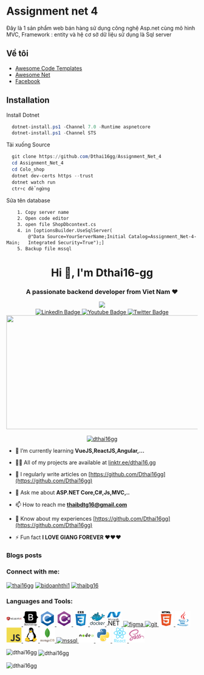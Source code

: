 
# Assignment net 4

Đây là 1 sản phẩm web bán hàng sử dụng công nghệ Asp.net cùng mô hình MVC, Framework : entity và hệ cơ sở dữ liệu sử dụng là Sql server



## Về tôi 

 - [Awesome Code Templates](https://github.com/Dthai16gg)
 - [Awesome Net](https://github.com/matiassingers/awesome-readme)
 - [Facebook](https://fb.com/Dthai16gg)


## Installation

Install Dotnet

```powershell
  dotnet-install.ps1 -Channel 7.0 -Runtime aspnetcore
  dotnet-install.ps1 -Channel STS
```
Tải xuống Source

```powershell
  git clone https://github.com/Dthai16gg/Assignment_Net_4
  cd Assignment_Net_4 
  cd Colo_shop
  dotnet dev-certs https --trust
  dotnet watch run
  ctr+c để ngừng
```

Sửa tên database 

        1. Copy server name 
        2. Open code editor 
        3. open file ShopDbcontext.cs
        4. in [optionsBuilder.UseSqlServer(
            @"Data Source=YourServerName;Initial Catalog=Assignment_Net-4-Main;   Integrated Security=True");]
        5. Backup file mssql

<h1 align="center">Hi 👋, I'm Dthai16-gg</h1>

<h3 align="center">A passionate backend developer from Viet Nam ❤️</h3>
<div id="header" align="center">
  <img src="https://media.giphy.com/media/M9gbBd9nbDrOTu1Mqx/giphy.gif" width="100"/>
</div>
<div id="badges" align="center">
  <a href="your-linkedin-URL">
    <img src="https://img.shields.io/badge/LinkedIn-blue?style=for-the-badge&logo=linkedin&logoColor=white" alt="LinkedIn Badge"/>
  </a>
  <a href="your-youtube-URL">
    <img src="https://img.shields.io/badge/YouTube-red?style=for-the-badge&logo=youtube&logoColor=white" alt="Youtube Badge"/>
  </a>
  <a href="your-twitter-URL">
    <img src="https://img.shields.io/badge/Twitter-blue?style=for-the-badge&logo=twitter&logoColor=white" alt="Twitter Badge"/>
  </a>
</div>
<div align="center">
  <img src="https://media.giphy.com/media/dWesBcTLavkZuG35MI/giphy.gif" width="600" height="300"/>
</div>
<p align="center"> <a href="https://github.com/ryo-ma/github-profile-trophy"><img src="https://github-profile-trophy.vercel.app/?username=dthai16gg" alt="dthai16gg" /></a> </p>

- 🌱 I’m currently learning **VueJS,ReactJS,Angular,...**

- 👨‍💻 All of my projects are available at [linktr.ee/dthai16.gg](linktr.ee/dthai16.gg)

- 📝 I regularly write articles on [https://github.com/Dthai16gg](https://github.com/Dthai16gg)

- 💬 Ask me about **ASP.NET Core,C#,Js,MVC,..**

- 📫 How to reach me **thaibdtg16@gmail.com**

- 📄 Know about my experiences [https://github.com/Dthai16gg](https://github.com/Dthai16gg)

- ⚡ Fun fact **I LOVE GIANG FOREVER ❤️❤️❤️**

### Blogs posts

<!-- BLOG-POST-LIST:START -->
<!-- BLOG-POST-LIST:END -->

<h3 align="left">Connect with me:</h3>
<p align="left">
<a href="https://dev.to/thai16gg" target="blank"><img align="center" src="https://raw.githubusercontent.com/rahuldkjain/github-profile-readme-generator/master/src/images/icons/Social/devto.svg" alt="thai16gg" height="30" width="40" /></a>
<a href="https://twitter.com/bidoanhthi1" target="blank"><img align="center" src="https://raw.githubusercontent.com/rahuldkjain/github-profile-readme-generator/master/src/images/icons/Social/twitter.svg" alt="bidoanhthi1" height="30" width="40" /></a>
<a href="https://linkedin.com/in/thaibg16" target="blank"><img align="center" src="https://raw.githubusercontent.com/rahuldkjain/github-profile-readme-generator/master/src/images/icons/Social/linked-in-alt.svg" alt="thaibg16" height="30" width="40" /></a>
</p>

<h3 align="left">Languages and Tools:</h3>
<p align="left"> <a href="https://angular.io" target="_blank" rel="noreferrer"> <img src="https://raw.githubusercontent.com/devicons/devicon/master/icons/angularjs/angularjs-original-wordmark.svg" alt="angularjs" width="40" height="40"/> </a> <a href="https://getbootstrap.com" target="_blank" rel="noreferrer"> <img src="https://raw.githubusercontent.com/devicons/devicon/master/icons/bootstrap/bootstrap-plain-wordmark.svg" alt="bootstrap" width="40" height="40"/> </a> <a href="https://www.cprogramming.com/" target="_blank" rel="noreferrer"> <img src="https://raw.githubusercontent.com/devicons/devicon/master/icons/c/c-original.svg" alt="c" width="40" height="40"/> </a> <a href="https://www.w3schools.com/cs/" target="_blank" rel="noreferrer"> <img src="https://raw.githubusercontent.com/devicons/devicon/master/icons/csharp/csharp-original.svg" alt="csharp" width="40" height="40"/> </a> <a href="https://www.w3schools.com/css/" target="_blank" rel="noreferrer"> <img src="https://raw.githubusercontent.com/devicons/devicon/master/icons/css3/css3-original-wordmark.svg" alt="css3" width="40" height="40"/> </a> <a href="https://www.docker.com/" target="_blank" rel="noreferrer"> <img src="https://raw.githubusercontent.com/devicons/devicon/master/icons/docker/docker-original-wordmark.svg" alt="docker" width="40" height="40"/> </a> <a href="https://dotnet.microsoft.com/" target="_blank" rel="noreferrer"> <img src="https://raw.githubusercontent.com/devicons/devicon/master/icons/dot-net/dot-net-original-wordmark.svg" alt="dotnet" width="40" height="40"/> </a> <a href="https://www.figma.com/" target="_blank" rel="noreferrer"> <img src="https://www.vectorlogo.zone/logos/figma/figma-icon.svg" alt="figma" width="40" height="40"/> </a> <a href="https://git-scm.com/" target="_blank" rel="noreferrer"> <img src="https://www.vectorlogo.zone/logos/git-scm/git-scm-icon.svg" alt="git" width="40" height="40"/> </a> <a href="https://www.w3.org/html/" target="_blank" rel="noreferrer"> <img src="https://raw.githubusercontent.com/devicons/devicon/master/icons/html5/html5-original-wordmark.svg" alt="html5" width="40" height="40"/> </a> <a href="https://www.java.com" target="_blank" rel="noreferrer"> <img src="https://raw.githubusercontent.com/devicons/devicon/master/icons/java/java-original.svg" alt="java" width="40" height="40"/> </a> <a href="https://developer.mozilla.org/en-US/docs/Web/JavaScript" target="_blank" rel="noreferrer"> <img src="https://raw.githubusercontent.com/devicons/devicon/master/icons/javascript/javascript-original.svg" alt="javascript" width="40" height="40"/> </a> <a href="https://www.linux.org/" target="_blank" rel="noreferrer"> <img src="https://raw.githubusercontent.com/devicons/devicon/master/icons/linux/linux-original.svg" alt="linux" width="40" height="40"/> </a> <a href="https://www.mongodb.com/" target="_blank" rel="noreferrer"> <img src="https://raw.githubusercontent.com/devicons/devicon/master/icons/mongodb/mongodb-original-wordmark.svg" alt="mongodb" width="40" height="40"/> </a> <a href="https://www.microsoft.com/en-us/sql-server" target="_blank" rel="noreferrer"> <img src="https://www.svgrepo.com/show/303229/microsoft-sql-server-logo.svg" alt="mssql" width="40" height="40"/> </a> <a href="https://nodejs.org" target="_blank" rel="noreferrer"> <img src="https://raw.githubusercontent.com/devicons/devicon/master/icons/nodejs/nodejs-original-wordmark.svg" alt="nodejs" width="40" height="40"/> </a> <a href="https://www.python.org" target="_blank" rel="noreferrer"> <img src="https://raw.githubusercontent.com/devicons/devicon/master/icons/python/python-original.svg" alt="python" width="40" height="40"/> </a> <a href="https://reactjs.org/" target="_blank" rel="noreferrer"> <img src="https://raw.githubusercontent.com/devicons/devicon/master/icons/react/react-original-wordmark.svg" alt="react" width="40" height="40"/> </a> <a href="https://sass-lang.com" target="_blank" rel="noreferrer"> <img src="https://raw.githubusercontent.com/devicons/devicon/master/icons/sass/sass-original.svg" alt="sass" width="40" height="40"/> </a> </p>

<p><img align="left" src="https://github-readme-stats.vercel.app/api/top-langs?username=dthai16gg&show_icons=true&locale=en&layout=compact" alt="dthai16gg" /></p>

<p>&nbsp;<img align="center" src="https://github-readme-stats.vercel.app/api?username=dthai16gg&show_icons=true&locale=en" alt="dthai16gg" /></p>

<p><img align="center" src="https://github-readme-streak-stats.herokuapp.com/?user=dthai16gg&" alt="dthai16gg" /></p>
